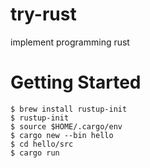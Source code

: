 # try-rust
implement programming rust

# Getting Started
```
$ brew install rustup-init
$ rustup-init
$ source $HOME/.cargo/env
$ cargo new --bin hello
$ cd hello/src
$ cargo run 
```
